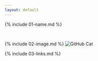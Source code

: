 ```yaml
---
layout: default
---
```


{% include 01-name.md %}

<br>

{% include 02-image.md %}
![GitHub Cat](https://images.app.goo.gl/6E53LGWbvVeJTiLN6)
<br>

{% include 03-links.md %}

